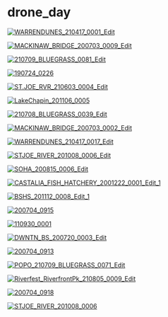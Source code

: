 # drone_day

<a href="WARRENDUNES_210417_0001_Edit.jpg"><img alt="WARRENDUNES_210417_0001_Edit" src="WARRENDUNES_210417_0001_Edit.jpg"></a>

<a href="MACKINAW_BRIDGE_200703_0009_Edit.jpg"><img alt="MACKINAW_BRIDGE_200703_0009_Edit" src="MACKINAW_BRIDGE_200703_0009_Edit.jpg"></a>

<a href="210709_BLUEGRASS_0081_Edit.jpg"><img alt="210709_BLUEGRASS_0081_Edit" src="210709_BLUEGRASS_0081_Edit.jpg"></a>

<a href="190724_0226.jpg"><img alt="190724_0226" src="190724_0226.jpg"></a>

<a href="ST.JOE_RVR_210603_0004_Edit.jpg"><img alt="ST.JOE_RVR_210603_0004_Edit" src="ST.JOE_RVR_210603_0004_Edit.jpg"></a>

<a href="LakeChapin_201106_0005.jpg"><img alt="LakeChapin_201106_0005" src="LakeChapin_201106_0005.jpg"></a>

<a href="210708_BLUEGRASS_0039_Edit.jpg"><img alt="210708_BLUEGRASS_0039_Edit" src="210708_BLUEGRASS_0039_Edit.jpg"></a>

<a href="MACKINAW_BRIDGE_200703_0002_Edit.jpg"><img alt="MACKINAW_BRIDGE_200703_0002_Edit" src="MACKINAW_BRIDGE_200703_0002_Edit.jpg"></a>

<a href="WARRENDUNES_210417_0017_Edit.jpg"><img alt="WARRENDUNES_210417_0017_Edit" src="WARRENDUNES_210417_0017_Edit.jpg"></a>

<a href="STJOE_RIVER_201008_0006_Edit.jpg"><img alt="STJOE_RIVER_201008_0006_Edit" src="STJOE_RIVER_201008_0006_Edit.jpg"></a>

<a href="SOHA_200815_0006_Edit.jpg"><img alt="SOHA_200815_0006_Edit" src="SOHA_200815_0006_Edit.jpg"></a>

<a href="CASTALIA_FISH_HATCHERY_2001222_0001_Edit_1.jpg"><img alt="CASTALIA_FISH_HATCHERY_2001222_0001_Edit_1" src="CASTALIA_FISH_HATCHERY_2001222_0001_Edit_1.jpg"></a>

<a href="BSHS_201112_0008_Edit_1.jpg"><img alt="BSHS_201112_0008_Edit_1" src="BSHS_201112_0008_Edit_1.jpg"></a>

<a href="200704_0915.jpg"><img alt="200704_0915" src="200704_0915.jpg"></a>

<a href="110930_0001.jpg"><img alt="110930_0001" src="110930_0001.jpg"></a>

<a href="DWNTN_BS_200720_0003_Edit.jpg"><img alt="DWNTN_BS_200720_0003_Edit" src="DWNTN_BS_200720_0003_Edit.jpg"></a>

<a href="200704_0913.jpg"><img alt="200704_0913" src="200704_0913.jpg"></a>

<a href="POPO_210709_BLUEGRASS_0071_Edit.jpg"><img alt="POPO_210709_BLUEGRASS_0071_Edit" src="POPO_210709_BLUEGRASS_0071_Edit.jpg"></a>

<a href="Riverfest_RiverfrontPk_210805_0009_Edit.jpg"><img alt="Riverfest_RiverfrontPk_210805_0009_Edit" src="Riverfest_RiverfrontPk_210805_0009_Edit.jpg"></a>

<a href="200704_0918.jpg"><img alt="200704_0918" src="200704_0918.jpg"></a>

<a href="STJOE_RIVER_201008_0006.jpg"><img alt="STJOE_RIVER_201008_0006" src="STJOE_RIVER_201008_0006.jpg"></a>

